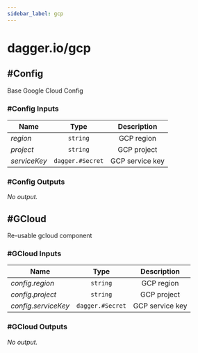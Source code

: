 ```yaml
---
sidebar_label: gcp
---
```


# dagger.io/gcp

## #Config

Base Google Cloud Config

### #Config Inputs

| Name             | Type                | Description        |
| -------------    |:-------------:      |:-------------:     |
|*region*          | `string`            |GCP region          |
|*project*         | `string`            |GCP project         |
|*serviceKey*      | `dagger.#Secret`    |GCP service key     |

### #Config Outputs

_No output._

## #GCloud

Re-usable gcloud component

### #GCloud Inputs

| Name                  | Type                | Description        |
| -------------         |:-------------:      |:-------------:     |
|*config.region*        | `string`            |GCP region          |
|*config.project*       | `string`            |GCP project         |
|*config.serviceKey*    | `dagger.#Secret`    |GCP service key     |

### #GCloud Outputs

_No output._
